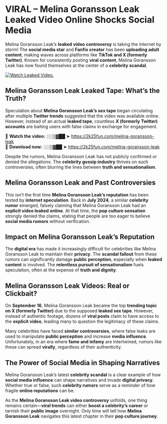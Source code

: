 # VIRAL – Melina Goransson Leak Leaked Video Online Shocks Social Media 

Melina Goransson Leak’s **leaked video controversy** is taking the internet by storm! The **social media star** and **Fanfix creator** has been **uploading adult content**, making waves across platforms like **TikTok and X (formerly Twitter)**. Known for consistently posting **viral content**, Melina Goransson Leak has now found themselves at the center of a **celebrity scandal**.  

[![Watch Leaked Video.](https://miro.medium.com/v2/resize:fit:828/format:webp/1*cilzJN44JGOrTw9NJCrNHA.gif "Watch Leaked Video")](https://2k25fun.com/melina-goransson-leak)

## **Melina Goransson Leak Leaked Tape: What’s the Truth?**  
Speculation about **Melina Goransson Leak’s sex tape** began circulating after multiple **Twitter trends** suggested that the video was available online. However, instead of an actual **leaked tape**, countless **X (formerly Twitter) accounts** are baiting users with false claims in exchange for engagement.  

🔹 **Watch the video:** ░░▒▓██ ➤ https://2k25fun.com/melina-goransson-leak  
🔹 **Download now:** ░░▒▓██ ➤ https://2k25fun.com/melina-goransson-leak  

Despite the rumors, Melina Goransson Leak has not publicly confirmed or denied the allegations. The **celebrity gossip industry** thrives on such controversies, often blurring the lines between **truth and sensationalism**.  

## **Melina Goransson Leak and Past Controversies**  
This isn’t the first time **Melina Goransson Leak’s reputation** has been tested by **internet speculation**. Back in **July 2024**, a similar **celebrity rumor** emerged, falsely claiming that Melina Goransson Leak had an **explicit video leaked online**. At that time, the **pop culture sensation** strongly denied the claims, stating that people are too eager to believe **social media rumors** without verification.  

## **Impact on Melina Goransson Leak’s Reputation**  
The **digital era** has made it increasingly difficult for celebrities like Melina Goransson Leak to maintain their **privacy**. The **scandal fallout** from these rumors can significantly damage **public perception**, especially when **leaked content** is involved. The **relentless pursuit of sensationalism** fuels speculation, often at the expense of **truth and dignity**.  

## **Melina Goransson Leak Videos: Real or Clickbait?**  
On **September 16**, Melina Goransson Leak became the top **trending topic on X (formerly Twitter)** due to the supposed **leaked sex tape**. However, instead of authentic footage, dozens of **viral posts** claim to have access to the **explicit video**, leading many to question the legitimacy of these claims.  

Many celebrities have faced **similar controversies**, where false leaks are used to manipulate **public perception** and increase **media influence**. Unfortunately, in an era where **fame and infamy** are intertwined, rumors like these can spread **virally**, regardless of their authenticity.  

## **The Power of Social Media in Shaping Narratives**  
Melina Goransson Leak’s latest **celebrity scandal** is a clear example of how **social media influence** can shape narratives and invade **digital privacy**. Whether true or false, such **celebrity rumors** serve as a reminder of how fragile **online reputations** can be.  

As the **Melina Goransson Leak video controversy** unfolds, one thing remains certain—**viral trends** can either **boost a celebrity’s career** or tarnish their **public image** overnight. Only time will tell how **Melina Goransson Leak** navigates this latest chapter in their **pop culture journey**. 